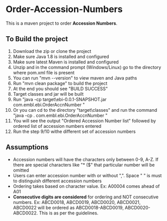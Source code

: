 # Order-Accession-Numbers
This is a maven project to order **Accession Numbers**. 

## To Build the project
1. Download the zip or clone the project  
2. Make sure Java 1.8 is installed and configured  
3. Make sure latest Maven is installed and configured  
4. Unzip and in the command prompt (Windows/Linux) go to the directory where pom.xml file is present  
5. You can run "mvn --version" to view maven and Java paths  
6. Run "mvn clean package" to build the project  
7. At the end you should see "BUILD SUCCESS"  
8. Target classes and jar will be built  
9. Run "java -cp target\ebi-0.0.1-SNAPSHOT.jar com.embl.ebi.OrderAccnNumber <list of Accession numbers>"  
10. Or you can cd to the directory "target\classes" and run the command "java -cp . com.embl.ebi.OrderAccnNumber <list of accession numbers>"  
11. You will see the output "Ordered Accession Number list" followed by ordered list of accession numbers entered  
12. Run the step 9/10 withe different set of accession numbers  


## Assumptions
* Accession numbers will have the characters only between 0-9, A-Z. If there are special characters like "* ($" that particular number will be omitted  
* Users can enter accession number with or without ",". Space " " is must to distinguish different accession numbers
* Ordering takes based on character value. Ex: A00004 comes ahead of A01
* **Consecutive digits are considered** for ordering and NOT consecutive numbers. Ex: ABCD0018, ABCD0019, ABCD0020, ABCD0021, ABCD0022 will be ordered as ABCD0018-ABCD0019, ABCD0020-ABCD0022. This is as per the guidelines.

